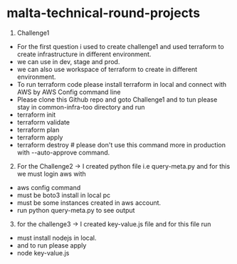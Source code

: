 # malta-technical-round-projects
1. Challenge1
- For the first question i used to create challenge1 and used terraform to create infrastructure in different environment.
- we can use in dev, stage and prod. 
- we can also use workspace of terraform to create in different environment.
- To run terraform code please install terraform in local and connect with AWS by 
AWS Config command line
- Please clone this Github repo and goto Challenge1 and to tun please stay in common-infra-too directory and run 
- terraform init
- terraform validate
- terraform plan 
- terraform apply
- terraform destroy # please don't use this command more in production with --auto-approve command.

2. For the Challenge2 
-> I created python file i.e query-meta.py and for this we must login aws with 
- aws config command
- must be boto3 install in local pc
- must be some instances created in aws account.
- run python query-meta.py to see output

3. for the challenge3 
-> I created key-value.js file and for this file run 
- must install nodejs in local.
- and to run please apply 
- node key-value.js
